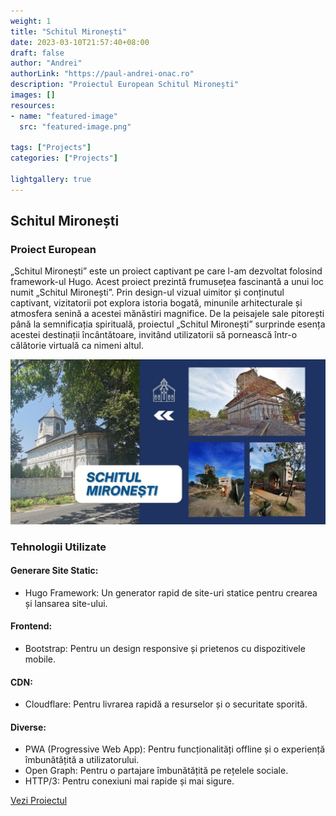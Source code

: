 ```yaml
---
weight: 1
title: "Schitul Mironești"
date: 2023-03-10T21:57:40+08:00
draft: false
author: "Andrei"
authorLink: "https://paul-andrei-onac.ro"
description: "Proiectul European Schitul Mironești"
images: []
resources:
- name: "featured-image"
  src: "featured-image.png"

tags: ["Projects"]
categories: ["Projects"]

lightgallery: true
---
```


## Schitul Mironești

### Proiect European

„Schitul Mironești” este un proiect captivant pe care l-am dezvoltat folosind framework-ul Hugo. Acest proiect prezintă frumusețea fascinantă a unui loc numit „Schitul Mironești”. Prin design-ul vizual uimitor și conținutul captivant, vizitatorii pot explora istoria bogată, minunile arhitecturale și atmosfera senină a acestei mănăstiri magnifice. De la peisajele sale pitorești până la semnificația spirituală, proiectul „Schitul Mironești” surprinde esența acestei destinații încântătoare, invitând utilizatorii să pornească într-o călătorie virtuală ca nimeni altul.

![Schitul Mironești](./image.jpg)

### Tehnologii Utilizate

#### Generare Site Static:
- Hugo Framework: Un generator rapid de site-uri statice pentru crearea și lansarea site-ului.

#### Frontend:
- Bootstrap: Pentru un design responsive și prietenos cu dispozitivele mobile.

#### CDN:
- Cloudflare: Pentru livrarea rapidă a resurselor și o securitate sporită.

#### Diverse:
- PWA (Progressive Web App): Pentru funcționalități offline și o experiență îmbunătățită a utilizatorului.
- Open Graph: Pentru o partajare îmbunătățită pe rețelele sociale.
- HTTP/3: Pentru conexiuni mai rapide și mai sigure.

[Vezi Proiectul](https://www.schitul-mironesti.ro/)
